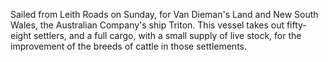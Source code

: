   Sailed from Leith Roads on Sunday, for Van Dieman's Land and New South Wales, the Australian Company's ship Triton. This vessel takes out fifty-eight settlers, and a full cargo, with a small supply of live stock, for the improvement of the breeds of cattle in those settlements.  